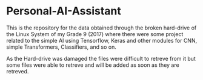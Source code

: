 # Personal-AI-Assistant
This is the repository for the data obtained through the broken hard-drive of the Linux System of my Grade 9 (2017) where there were some project related to the simple AI using Tensorflow, Keras and other modules for CNN, simple Transformers, Classifiers, and so on.

As the Hard-drive was damaged the files were difficult to retreve from it but some files were able to retreve and will be added as soon as they are retreved.
